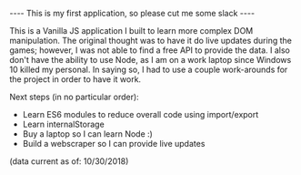 ---- This is my first application, so please cut me some slack ----

This is a Vanilla JS application I built to learn more complex DOM manipulation.  The original thought was to have it do live updates during the games; however, I was not able to find a free API to provide the data.  I also don't have the ability to use Node, as I am on a work laptop since Windows 10 killed my personal.  In saying so, I had to use a couple work-arounds for the project in order to have it work.

Next steps (in no particular order):
  - Learn ES6 modules to reduce overall code using import/export
  - Learn internalStorage
  - Buy a laptop so I can learn Node :)
  - Build a webscraper so I can provide live updates

(data current as of: 10/30/2018)
